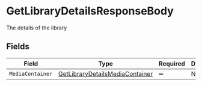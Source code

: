 # GetLibraryDetailsResponseBody

The details of the library


## Fields

| Field                                                                                       | Type                                                                                        | Required                                                                                    | Description                                                                                 |
| ------------------------------------------------------------------------------------------- | ------------------------------------------------------------------------------------------- | ------------------------------------------------------------------------------------------- | ------------------------------------------------------------------------------------------- |
| `MediaContainer`                                                                            | [GetLibraryDetailsMediaContainer](../../Models/Requests/GetLibraryDetailsMediaContainer.md) | :heavy_minus_sign:                                                                          | N/A                                                                                         |